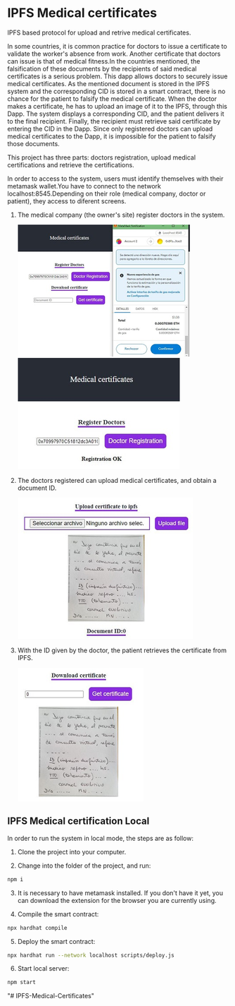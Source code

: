 # IPFS Medical certificates

IPFS based protocol for upload and retrive medical certificates.

In some countries, it is common practice for doctors to issue a certificate to validate the worker's absence from work. Another certificate that doctors can issue is that of medical fitness.In the countries mentioned, the falsification of these documents by the recipients of said medical certificates is a serious problem.
This dapp allows doctors to securely issue medical certificates. As the mentioned document is stored in the IPFS system and the corresponding CID is stored in a smart contract, there is no chance for the patient to falsify the medical certificate.
When the doctor makes a certificate, he has to upload an image of it to the IPFS, through this Dapp. The system displays a corresponding CID, and the patient delivers it to the final recipient. Finally, the recipient must retrieve said certificate by entering the CID in the Dapp. Since only registered doctors can upload medical certificates to the Dapp, it is impossible for the patient to falsify those documents.

This project has three parts: doctors registration, upload medical certifications and retrieve the certifications.

In order to access to the system, users must identify themselves with their metamask wallet.You have to connect to the network localhost:8545.Depending on their role (medical company, doctor or patient), they access to diferent screens.

1. The medical company (the owner's site) register doctors in the system.
   
   ![Example](assets/company.JPG)      ![Example](assets/company1.jpg)

2. The doctors registered can upload medical certificates, and obtain a document ID.

    ![Example](assets/doctor.JPG)

3. With the ID given by the doctor, the patient retrieves the certificate from IPFS.

    ![Example](assets/patient.JPG)



## IPFS Medical certification Local

In order to run the system in local mode, the steps are as follow:

1. Clone the project into your computer.

2. Change into the folder of the project, and run:
```bash
npm i
```

3. It is necessary to have metamask installed. If you don't have it yet, you can download the extension for the browser   you are currently using.

4.  Compile the smart contract:
```bash
npx hardhat compile
```

5.  Deploy the smart contract:
```bash
npx hardhat run --network localhost scripts/deploy.js
```

6.  Start local server:
```bash
npm start
```


"# IPFS-Medical-Certificates" 
